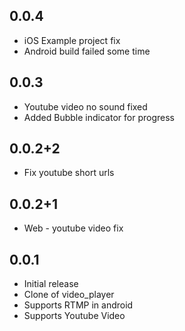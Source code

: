 ## 0.0.4

* iOS Example project fix
* Android build failed some time

## 0.0.3

* Youtube video no sound fixed
* Added Bubble indicator for progress

## 0.0.2+2

* Fix youtube short urls

## 0.0.2+1

* Web - youtube video fix

## 0.0.1

* Initial release
* Clone of video_player
* Supports RTMP in android
* Supports Youtube Video
